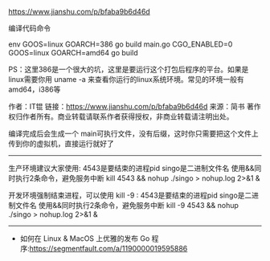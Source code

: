 <https://www.jianshu.com/p/bfaba9b6d46d>

编译代码命令

env GOOS=linux GOARCH=386 go build main.go
CGO_ENABLED=0 GOOS=linux GOARCH=amd64 go build

PS：这里386是一个很大的坑，这里是要运行这个打包后程序的平台。如果是linux需要你用 uname -a 来查看你运行的linux系统环境。常见的环境一般有 amd64，i386等

作者：IT锟
链接：https://www.jianshu.com/p/bfaba9b6d46d
来源：简书
著作权归作者所有。商业转载请联系作者获得授权，非商业转载请注明出处。


编译完成后会生成一个 main可执行文件，没有后缀，这时你只需要把这个文件上传到你的虚拟机，直接运行就好了

----

生产环境建议大家使用:
4543是要结束的进程pid
singo是二进制文件名
使用&&同时执行2条命令，避免服务中断
kill 4543 && nohup ./singo > nohup.log 2>&1 &

开发环境强制结束进程，可以使用 kill -9 :
4543是要结束的进程pid
singo是二进制文件名
使用&&同时执行2条命令，避免服务中断
kill -9 4543 && nohup ./singo > nohup.log 2>&1 &


---

+ 如何在 Linux & MacOS 上优雅的发布 Go 程序:<https://segmentfault.com/a/1190000019595886>